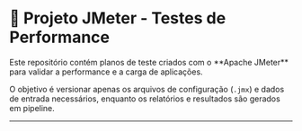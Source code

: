 # 🚀 Projeto JMeter - Testes de Performance



Este repositório contém planos de teste criados com o \*\*Apache JMeter\*\* para validar a performance e a carga de aplicações.  

O objetivo é versionar apenas os arquivos de configuração (`.jmx`) e dados de entrada necessários, enquanto os relatórios e resultados são gerados em pipeline.



---

